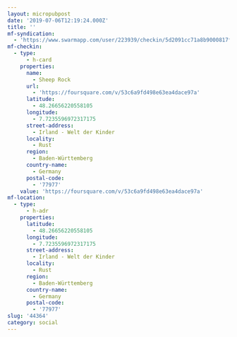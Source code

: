 ```yaml
---
layout: micropubpost
date: '2019-07-06T12:19:24.000Z'
title: ''
mf-syndication:
  - 'https://www.swarmapp.com/user/223939/checkin/5d2091cc71a8b9000817f7c1'
mf-checkin:
  - type:
      - h-card
    properties:
      name:
        - Sheep Rock
      url:
        - 'https://foursquare.com/v/53c6a9fd498e63ea4dace97a'
      latitude:
        - 48.26656220558105
      longitude:
        - 7.7235596972317175
      street-address:
        - Irland - Welt der Kinder
      locality:
        - Rust
      region:
        - Baden-Württemberg
      country-name:
        - Germany
      postal-code:
        - '77977'
    value: 'https://foursquare.com/v/53c6a9fd498e63ea4dace97a'
mf-location:
  - type:
      - h-adr
    properties:
      latitude:
        - 48.26656220558105
      longitude:
        - 7.7235596972317175
      street-address:
        - Irland - Welt der Kinder
      locality:
        - Rust
      region:
        - Baden-Württemberg
      country-name:
        - Germany
      postal-code:
        - '77977'
slug: '44364'
category: social
---
```

